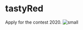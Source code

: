 # tastyRed
 Apply for the contest 2020.
![small](https://user-images.githubusercontent.com/67646107/89104012-03d5bc80-d451-11ea-8dae-d66dc73080d1.gif)
